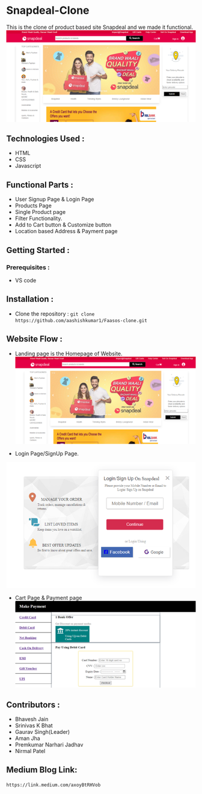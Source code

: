 <!-- ![homepage](https://github.com/Bhavesh2302/Snapdeal/blob/bhavesh/Imageicons/homepage.png) -->
<!-- https://github.com/Bhavesh2302/Snapdeal/blob/bhavesh/Imageicons/login.png -->

<!-- https://github.com/Bhavesh2302/Snapdeal/blob/bhavesh/Imageicons/payment.png -->


# Snapdeal-Clone

This is the clone of product based site Snapdeal and we made it functional.
 ![homepage](https://github.com/Bhavesh2302/Snapdeal/blob/bhavesh/Imageicons/homepage.png)

## Technologies Used :

* HTML
* CSS
* Javascript


## Functional Parts :

* User Signup Page & Login Page 
* Products Page 
* Single Product page
* Filter Functionality.
* Add to Cart button & Customize button 
* Location based Address & Payment page




## Getting Started :
### Prerequisites :

* VS code

## Installation :

* Clone the repository :
  `git clone https://github.com/aashishkumar1/Faasos-clone.git`



## Website Flow :

* Landing page is the Homepage of Website.
![homepage](https://github.com/Bhavesh2302/Snapdeal/blob/bhavesh/Imageicons/homepage.png)

* Login Page/SignUp Page.

![login](https://github.com/Bhavesh2302/Snapdeal/blob/bhavesh/Imageicons/login.png)

* Cart Page & Payment page
 ![payment](https://github.com/Bhavesh2302/Snapdeal/blob/bhavesh/Imageicons/payment.png)

## Contributors :
* Bhavesh Jain
* Srinivas K Bhat
* Gaurav Singh(Leader)
* Aman Jha
* Premkumar Narhari Jadhav
* Nirmal Patel

## Medium Blog Link:
`https://link.medium.com/axoyBtRHVob`

